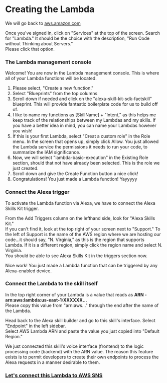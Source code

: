 # Creating the Lambda
<p>
We will go back to <a href="http://aws.amazon.com">aws.amazon.com</a>
</p>

<p>
Once you've signed in, click on "Services" at the top of the screen. Search for "Lambda." It should be the choice with the description, "Run Code without Thinking about Servers."
<br>Please click that option.
</p>

### The Lambda management console

<p>
Welcome! You are now in the Lambda management console. This is where all of your Lambda functions will be located.
</p>

<ol>
<li>Please select, "Create a new function." </li>
<li>Select "Blueprints" from the top columns</li>
<li>Scroll down if needed and click on the "alexa-skill-kit-sdk-factskill" blueprint. This will provide fantastic boilerplate code
for us to build off of.</li>
<li>I like to name my functions as [SkillName] + "Intent," as this helps me keep track of the relationships between my Lambdas and my skills. If you have a better idea in mind, you can name your Lambdas however you wish!</li>
<li>If this is your first Lambda, select "Creat a custom role" in the Role menu. In the screen that opens up, simply click Allow. You just allowed the Lambda service the permissions it needs to run your code, to summarize the IAM significance.</li>
<li>Now, we will select "lambda-basic-execution" in the Existing Role section, should that not have already been selected. This is the role we just created.</li>
<li>Scroll down and give the Create Function button a nice click!</li>
<li>Congratulations! You just made a Lambda function! Yayyyyy</li>
</ol>

### Connect the Alexa trigger
<p>
To activate the Lambda function via Alexa, we have to connect the Alexa Skills Kit trigger. 
</p>
<p>From the Add Triggers column on the lefthand side, look for "Alexa Skills Kit." 
<br>If you can't find it,
 look at the top right of your screen next to "Support." To the left of Support is the name of the AWS region where we are hosting
  our code...it should say, "N. Virginia," as this is the region that supports Lambda. If it is a different region, simply click the region name and select N. Virginia. 
 <br>You should be able to see Alexa Skills Kit in the triggers section now.
</p>

<p>
  Nice work! You just made a Lambda function that can be triggered by any Alexa-enabled device.
</p>

### Connect the Lambda to the skill itself
<p>
In the top right corner of your Lambda is a value that reads as <b>ARN - arn:aws:lambda:us-east-1:XXXXXX...</b>
<br>Please copy this value from "arn:aws..." through the end after the name of the Lambda.
</p>

<p>
 Head back to the Alexa skill builder and go to this skill's interface. Select "Endpoint" in the left sidebar.
 <br>Select AWS Lambda ARN and paste the value you just copied into "Default Region."
 </p>
 
<p>
We just connected this skill's voice interface (frontend) to the logic processing code (backend) with the ARN value. The reason this feature exists is to permit developers to create their own endpoints to process the Alexa requests in a manner desirable to them. 
</p>

### <a href="https://github.com/mrvivacious/AWS_Lambda_and_SNS/blob/master/page3.md">Let's connect this Lambda to AWS SNS</a>

